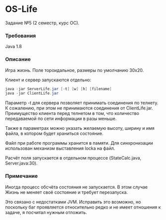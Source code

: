 OS-Life
=======

Задание №5 (2 семестр, курс ОС).

### Требования

Java 1.8

### Описание

Игра жизнь. Поле тороидальное, размеры по умолчанию 30х20.

Клиент и сервер запускаются отдельно:
```java
java -jar ServerLife.jar [-t] [w] [h] [filename]
java -jar ClientLife.jar
```

Параметр -t для сервера позволяет принимать соединения по телнету.
К сожалению, при этом не принимаются соединения от ClientLife.jar.
Преимущество клиента перед телнетом в том, что количество передаваемой по сети информации в разы меньше.

Также в параметрах можно указать желаемую высоту, ширину и имя файла, в котором будет храниться состояние.

Файл при работе программы хранится в памяти.
Для синхронизации использован механизм выставления lockа на файл.

Расчёт поля запускается в отдельном процессе (StateCalc.java, Server.java:30).

### Примечание

Иногда процесс обсчёта состояния не запускается. В этом случае Жизнь не меняет своё состояние и требует перезапуска.

Это связано с недостатками JVM. Исправить это возможно, но поскольку баг проявляется относительно редко и не имеет отношения к задаче, я посчитал нужным отложить.